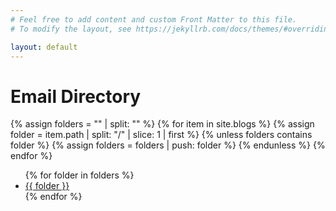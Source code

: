 ```yaml
---
# Feel free to add content and custom Front Matter to this file.
# To modify the layout, see https://jekyllrb.com/docs/themes/#overriding-theme-defaults

layout: default
---
```


<h1>Email Directory</h1>
   
{% assign folders = "" | split: "" %}
{% for item in site.blogs %}
  {% assign folder = item.path | split: "/" | slice: 1 | first %}
  {% unless folders contains folder %}
    {% assign folders = folders | push: folder %}
  {% endunless %}
{% endfor %}

<ul>
  {% for folder in folders %}
    <li>
      <a href="/{{ folder }}">{{ folder }}</a>
    </li>
  {% endfor %}
</ul>
